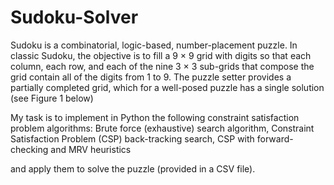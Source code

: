 # Sudoku-Solver
Sudoku is a combinatorial, logic-based, number-placement puzzle. In classic Sudoku, the objective is to fill a 9 × 9 grid with digits so that each column, each row, and each of the nine 3 × 3 sub-grids that compose the grid contain all of the digits from 1 to 9. The puzzle setter provides a partially completed grid, which for a well-posed puzzle has a single solution (see Figure 1 below)

My task is to implement in Python the following constraint satisfaction problem algorithms:
Brute force (exhaustive) search algorithm,
Constraint Satisfaction Problem (CSP) back-tracking search,
CSP with forward-checking and MRV heuristics

and apply them to solve the puzzle (provided in a CSV file).

